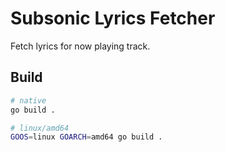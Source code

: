 # Subsonic Lyrics Fetcher

Fetch lyrics for now playing track.

## Build

```bash
# native
go build .

# linux/amd64
GOOS=linux GOARCH=amd64 go build .
```
